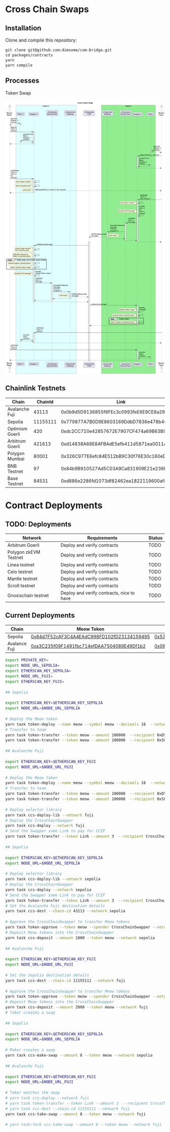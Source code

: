 # Cross Chain Swaps

## Installation

Clone and compile this repository:

```
git clone git@github.com:dimsome/com-bridge.git
cd packages/contracts
yarn
yarn compile
```

## Processes

Token Swap

![Cross Chain Swaps](./docs/processes.png)

## Chainlink Testnets

| Chain           | ChainId  | Link                                       | CCIP Router                                |
| --------------- | -------- | ------------------------------------------ | ------------------------------------------ |
| Avalanche Fuji  | 43113    | 0x0b9d5D9136855f6FEc3c0993feE6E9CE8a297846 | 0x554472a2720e5e7d5d3c817529aba05eed5f82d8 |
| Sepolia         | 11155111 | 0x779877A7B0D9E8603169DdbD7836e478b4624789 | 0xd0daae2231e9cb96b94c8512223533293c3693bf |
| Optimism Goerli | 420      | 0xdc2CC710e42857672E7907CF474a69B63B93089f | 0xeb52e9ae4a9fb37172978642d4c141ef53876f26 |
| Arbitrum Goerli | 421613   | 0xd14838A68E8AFBAdE5efb411d5871ea0011AFd28 | 0x88E492127709447A5ABEFdaB8788a15B4567589E |
| Polygon Mumbai  | 80001    | 0x326C977E6efc84E512bB9C30f76E30c160eD06FB | 0x70499c328e1e2a3c41108bd3730f6670a44595d1 |
| BNB Testnet     | 97       | 0x84b9B910527Ad5C03A9Ca831909E21e236EA7b06 | 0x9527e2d01a3064ef6b50c1da1c0cc523803bcff2 |
| Base Testnet    | 84531    | 0xd886e2286fd1073df82462ea1822119600af80b6 | 0xa8c0c11bf64af62cdca6f93d3769b88bdd7cb93d |

# Contract Deployments

## TODO: Deployments

| Network               | Requirements                              | Status |
| --------------------- | ----------------------------------------- | ------ |
| Arbitrum Goerli       | Deploy and verify contracts               | TODO   |
| Polygon zkEVM Testnet | Deploy and verify contracts               | TODO   |
| Linea testnet         | Deploy and verify contracts               | TODO   |
| Celo testnet          | Deploy and verify contracts               | TODO   |
| Mantle testnet        | Deploy and verify contracts               | TODO   |
| Scroll testnet        | Deploy and verify contracts               | TODO   |
| Gnosischain testnet   | Deploy and verify contracts, nice to have | TODO   |

## Current Deployments

| Chain         | Meow Token                                                                                                                    | Cross Chain Swapper                                                                                                           |
| ------------- | ----------------------------------------------------------------------------------------------------------------------------- | ----------------------------------------------------------------------------------------------------------------------------- |
| Sepolia       | [0x84d7F52cAF3C4A4EAdC998FD102fD23134159495](https://sepolia.etherscan.io/address/0x84d7F52cAF3C4A4EAdC998FD102fD23134159495) | [0x5369B69810E7e682dc2ce04C9dF972Aa61887Fdc](https://sepolia.etherscan.io/address/0x5369B69810E7e682dc2ce04C9dF972Aa61887Fdc) |
| Avalance Fuji | [0xa3C235f09F1491fbc714efDAA7504089E49Df1b2](https://testnet.snowtrace.io/address/0xa3C235f09F1491fbc714efDAA7504089E49Df1b2) | [0x08bC993703b6e8a4ACe99E6F9687d87a4a5AEFeF](https://testnet.snowtrace.io/address/0x08bC993703b6e8a4ACe99E6F9687d87a4a5AEFeF) |

```sh
export PRIVATE_KEY=
export NODE_URL_SEPOLIA=
export ETHERSCAN_KEY_SEPOLIA=
export NODE_URL_FUJI=
export ETHERSCAN_KEY_FUJI=

## Sepolia

export ETHERSCAN_KEY=$ETHERSCAN_KEY_SEPOLIA
export NODE_URL=$NODE_URL_SEPOLIA

# Deploy the Meow token
yarn task token-deploy --name meow --symbol meow --decimals 18  --network sepolia
# Transfer to team
yarn task token-transfer --token meow --amount 100000  --recipient 0xD5fC6be6dA120227E5ACB5B6c1006A892b85BB32 --network sepolia
yarn task token-transfer --token meow --amount 100000  --recipient 0x589F6Cc29e9a08db99ab6896B2Fb3BBE28245233 --network sepolia

## Avalanche Fuji

export ETHERSCAN_KEY=$ETHERSCAN_KEY_FUJI
export NODE_URL=$NODE_URL_FUJI

# Deploy the Meow token
yarn task token-deploy --name meow --symbol meow --decimals 18  --network fuji
# Transfer to team
yarn task token-transfer --token meow --amount 100000  --recipient 0xD5fC6be6dA120227E5ACB5B6c1006A892b85BB32 --network fuji
yarn task token-transfer --token meow --amount 100000  --recipient 0x589F6Cc29e9a08db99ab6896B2Fb3BBE28245233 --network fuji

# Deploy selector library
yarn task ccs-deploy-lib --network fuji
# Deploy the CrossChainSwapper
yarn task ccs-deploy --network fuji
# Send the Swapper some Link to pay for CCIP
yarn task token-transfer --token Link --amount 3  --recipient CrossChainSwapper --network fuji

## Sepolia

export ETHERSCAN_KEY=$ETHERSCAN_KEY_SEPOLIA
export NODE_URL=$NODE_URL_SEPOLIA

# Deploy selector library
yarn task ccs-deploy-lib --network sepolia
# Deploy the CrossChainSwapper
yarn task ccs-deploy --network sepolia
# Send the Swapper some Link to pay for CCIP
yarn task token-transfer --token Link --amount 3  --recipient CrossChainSwapper --network sepolia
# Set the Avalanche Fuji destination details
yarn task ccs-dest --chain-id 43113 --network sepolia

# Approve the CrossChainSwapper to transfer Meow tokens
yarn task token-approve --token meow --spender CrossChainSwapper --network sepolia
# Deposit Meow tokens into the CrossChainSwapper
yarn task ccs-deposit --amount 1000 --token meow --network sepolia

## Avalanche Fuji

export ETHERSCAN_KEY=$ETHERSCAN_KEY_FUJI
export NODE_URL=$NODE_URL_FUJI

# Set the Sepolia destination details
yarn task ccs-dest --chain-id 11155111 --network fuji

# Approve the CrossChainSwapper to transfer Meow tokens
yarn task token-approve --token meow --spender CrossChainSwapper --network fuji
# Deposit Meow tokens into the CrossChainSwapper
yarn task ccs-deposit --amount 2000 --token meow --network fuji
# Taker creates a swap

## Sepolia

export ETHERSCAN_KEY=$ETHERSCAN_KEY_SEPOLIA
export NODE_URL=$NODE_URL_SEPOLIA

# Maker creates a swap
yarn task ccs-make-swap --amount 8 --token meow --network sepolia

## Avalanche Fuji

export ETHERSCAN_KEY=$ETHERSCAN_KEY_FUJI
export NODE_URL=$NODE_URL_FUJI

# Taker matches the swap
# yarn task ccs-deploy --network fuji
# yarn task token-transfer --token Link --amount 3  --recipient CrossChainSwapper --network fuji
# yarn task ccs-dest --chain-id 11155111 --network fuji
yarn task ccs-take-swap --amount 8 --token meow --network fuji

# yarn task:fork ccs-take-swap --amount 8 --token meow --network fuji

```
